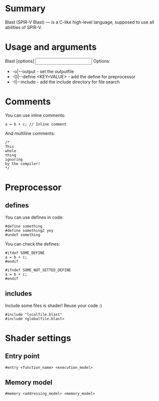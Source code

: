 # Summary
Blast (SPIR-V Blast) — is a C-like high-level language, supposed to use all abilities of SPIR-V.

# Usage and arguments

Blast [options] <input file>
Options:
 * -o|--output <output file> - set the outputfile
 * -D|--define <KEY=VALUE> - add the define for preprocessor
 * -I|--include <include dir> - add the include directory for file search

# Comments

You can use inline comments:
```
a = b + c; // Inline comment
```

And multiline comments:
```
/*
This
whole
thing
ignoring
by the compiler!
*/
```
# Preprocessor

## defines
You can use defines in code:
```
#define something
#define something2 yey
#undef something
```
You can check the defines:
```
#ifdef SOME_DEFINE
a = b + c;
#endif

#ifndef SOME_NOT_SETTED_DEFINE
a = b + c;
#endif
```
## includes

Include some files is shader! Reuse your code :)

```
#include "localfile.blast"
#include <globalfile.blast>
```

# Shader settings

## Entry point

```
#entry <function_name> <execution_model>
```

## Memory model

```
#memory <addressing_model> <memory_model>
```